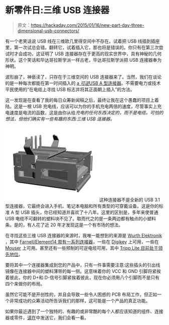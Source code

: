 # 新零件日:三维 USB 连接器

> 原文：<https://hackaday.com/2015/01/16/new-part-day-three-dimensional-usb-connectors/>

有一个老笑话说 USB 线在三维欧几里得空间中不存在。试着把 USB 线插到插座里，第一次试总会错。翻转它，试着插入它，那也将是错误的。你只有在第三次尝试时才会成功，这证明了 USB 连接器存在于更高的现实世界中，具有神秘的几何形状。这个笑话和毕达哥拉斯学派一样古老，毕达哥拉斯学派把 USB 连接器奉为神明。

波形崩了，神亵渎了，只存在于三维空间的 USB 连接器来了。当然，我们在谈论的是一种每次都能在第一时间插入的 [a *可逆*USB A 型连接器](http://katalog.we-online.de/en/em/614_004_160_21/61400416021?m=n&sp=&sp=http%3A%2F%2Fwww.we-online.de%2Fweb%2Fen%2Felectronic_components%2Fsearchpage_PBS.php%3Fsearch%3D61400416021)。不需要电力或技术平民使用的“在电缆上寻找 USB 标志并将其正面朝上插入”的方法。

这一发现是在查看了我的每日众筹新闻稿之后，最终让我在这个愚蠢的项目上着陆。这是一根 USB 充电线，应该可以为你的手机充电两倍的速度，尽管事实上充电速度是电流的函数，这是由你从给*充电的任何东西决定的，而不是电缆。可怕的想法，但他们确实有一些有趣的东西:三维 USB 连接器。*

![connUSB](img/0dcaec64260a3f28a186714a413851f9.png)这种连接器不是全新的 USB 3.1 型连接器，它最终会进入手机、笔记本电脑和所有类型的可穿戴设备。这是你的标准 A 型 USB 插头，你已经知道并喜欢了十八年。这里的区别是，多年来使普通 USB 电缆不可翻转的塑料块不见了。取而代之的是一条两边都有触点的小塑料条。是的，有人花了近 20 年才发现这是一个有市场的想法。

在寻找这些三维 USB 连接器的来源时，我唯一能想到的来源是 [Wurth Elektronik](http://www.we-online.de/web/en/wuerth_elektronik/start.php) ，其中 [Farnell/Element14 带有一系列连接器](http://www.element14.com/community/docs/DOC-53747/l/all-way-pluggable-usb)，一些在 [Digikey](http://www.digikey.com/product-detail/en/614108247221/732-4345-2-ND/3908857) 上可用，一些在 [Mouser](http://www.mouser.com/ProductDetail/Wurth-Electronics/614108247221/?qs=sGAEpiMZZMulM8LPOQ%252byk56%2fAJJPTLtAGq7DE2LXED0%3d) 上可用。甚至还有一些预制的可逆电缆可用，其中 [Tripp Lite 目前处于领先地位](http://www.mouser.com/Wire-Cable/Cable-Assemblies/USB-Cables-IEEE-1394-Cables/_/N-bkrea?Keyword=reversible)。

要将其中一个连接器集成到您的产品中，只有一件事需要注意:这些插头的引出线镜像在连接器中间的塑料薄带的每一侧。这意味着你的 VCC 和 GND 引脚将紧挨着彼此，你的 D+和 D-信号引脚紧挨着彼此，现在你必须用八个引脚而不是只有四个来做你的布局。

虽然它可能不是开创性的，并且会导致一些令人困惑的 PCB 布局工作，但正如一个非常成功的众筹活动所告诉我们的那样，这可能是一个产品的真正功能。

如果你最近遇到了一个独特的、有趣的或非常酷的每个人都应该知道的组件、连接器或零件，[请在](http://hackaday.com/submit-a-tip/)中发送它，我们会看一看。